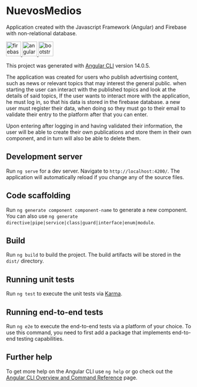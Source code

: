 # NuevosMedios

Application created with the Javascript Framework (Angular) and Firebase with non-relational database.

 <a href="https://firebase.google.com/" target="_blank" rel="noreferrer"> <img src="https://www.vectorlogo.zone/logos/firebase/firebase-icon.svg" alt="firebase" width="40" height="40"/> </a>
 <a href="https://angular.com/" target="_blank" rel="noreferrer"> <img src="https://www.vectorlogo.zone/logos/angular/angular-icon.svg" alt="angular" width="40" height="40"/> </a>
  <a href="https://angular.com/" target="_blank" rel="noreferrer"> <img src=https://www.vectorlogo.zone/logos/getbootstrap/getbootstrap-icon.svg alt="bootstrap" width="40" height="40"/> </a>

This project was generated with [Angular CLI](https://github.com/angular/angular-cli) version 14.0.5.

The application was created for users who publish advertising content, such as news or relevant topics that may interest the general public.
when starting the user can interact with the published topics and look at the details of said topics,
If the user wants to interact more with the application, he must log in, so that his data is stored in the firebase database.
a new user must register their data, when doing so they must go to their email to validate their entry to the platform after that you can enter.

Upon entering after logging in and having validated their information, the user will be able to create their own publications and store them in 
their own component, and in turn will also be able to delete them.









## Development server

Run `ng serve` for a dev server. Navigate to `http://localhost:4200/`. The application will automatically reload if you change any of the source files.

## Code scaffolding

Run `ng generate component component-name` to generate a new component. You can also use `ng generate directive|pipe|service|class|guard|interface|enum|module`.

## Build

Run `ng build` to build the project. The build artifacts will be stored in the `dist/` directory.

## Running unit tests

Run `ng test` to execute the unit tests via [Karma](https://karma-runner.github.io).

## Running end-to-end tests

Run `ng e2e` to execute the end-to-end tests via a platform of your choice. To use this command, you need to first add a package that implements end-to-end testing capabilities.

## Further help

To get more help on the Angular CLI use `ng help` or go check out the [Angular CLI Overview and Command Reference](https://angular.io/cli) page.
